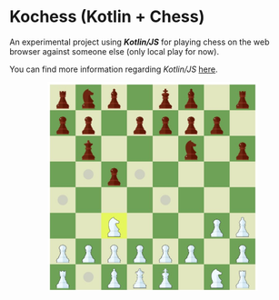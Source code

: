# Kochess (Kotlin + Chess)
An experimental project using **_Kotlin/JS_** for playing chess on the web browser against someone else (only local play for now).

You can find more information regarding _Kotlin/JS_ [here](https://kotlinlang.org/docs/js-project-setup.html).

<p align="center">
<img src="https://github.com/Pexers/kochess/blob/master/images/game1.jpg" width="370">
</p>

